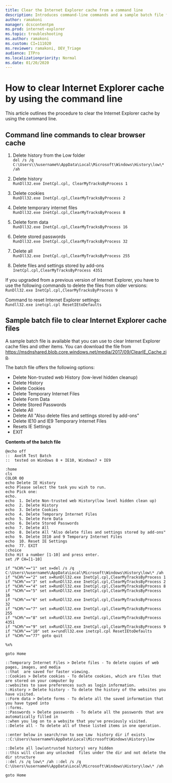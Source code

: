 ```yaml
---
title: Clear the Internet Explorer cache from a command line
description: Introduces command-line commands and a sample batch file for clearing the IE cache.
author: ramakoni
manager: dcscontentpm
ms.prod: internet-explorer
ms.topic: troubleshooting 
ms.author: ramakoni
ms.custom: CI=111020
ms.reviewer: ramakoni, DEV_Triage
audience: ITPro
ms.localizationpriority: Normal
ms.date: 01/20/2020
---
```

# How to clear Internet Explorer cache by using the command line

This article outlines the procedure to clear the Internet Explorer cache by using the command line.

## Command line commands to clear browser cache

1. Delete history from the Low folder  
   `del /s /q C:\Users\\%username%\AppData\Local\Microsoft\Windows\History\low\* /ah`

2. Delete history     
   `RunDll32.exe InetCpl.cpl, ClearMyTracksByProcess 1`

3. Delete cookies     
   `RunDll32.exe InetCpl.cpl,ClearMyTracksByProcess 2`

4. Delete temporary internet files     
   `RunDll32.exe InetCpl.cpl,ClearMyTracksByProcess 8`

5. Delete form data     
   `RunDll32.exe InetCpl.cpl,ClearMyTracksByProcess 16`

6. Delete stored passwords     
   `RunDll32.exe InetCpl.cpl,ClearMyTracksByProcess 32`

7. Delete all  
   `RunDll32.exe InetCpl.cpl,ClearMyTracksByProcess 255`

8. Delete files and settings stored by add-ons     
   `InetCpl.cpl,ClearMyTracksByProcess 4351`

If you upgraded from a previous version of Internet Explorer, you have to use the following commands to delete the files from older versions:  
`RunDll32.exe InetCpl.cpl,ClearMyTracksByProcess 9`  

Command to reset Internet Explorer settings:  
`Rundll32.exe inetcpl.cpl ResetIEtoDefaults`

## Sample batch file to clear Internet Explorer cache files

A sample batch file is available that you can use to clear Internet Explorer cache files and other items. You can download the file from https://msdnshared.blob.core.windows.net/media/2017/09/ClearIE_Cache.zip.

The batch file offers the following options:

- Delete Non-trusted web History (low-level hidden cleanup) 
- Delete History 
- Delete Cookies 
- Delete Temporary Internet Files 
- Delete Form Data 
- Delete Stored Passwords 
- Delete All 
- Delete All "Also delete files and settings stored by add-ons"
- Delete IE10 and IE9 Temporary Internet Files
- Resets IE Settings
- EXIT

**Contents of the batch file**

```console
@echo off
::  AxelR Test Batch
::  tested on Windows 8 + IE10, Windows7 + IE9

:home
cls
COLOR 00
echo Delete IE History
echo Please select the task you wish to run.
echo Pick one: 
echo.
echo  1. Delete Non-trusted web History(low level hidden clean up) 
echo  2. Delete History 
echo  3. Delete Cookies 
echo  4. Delete Temporary Internet Files 
echo  5. Delete Form Data 
echo  6. Delete Stored Passwords 
echo  7. Delete All 
echo  8. Delete All "Also delete files and settings stored by add-ons"
echo  9. Delete IE10 and 9 Temporary Internet Files
echo  10. Reset IE Settings
echo  77. EXIT
:choice
Echo Hit a number [1-10] and press enter. 
set /P CH=[1-10]

if "%CH%"=="1" set x=del /s /q C:\Users\%username%\AppData\Local\Microsoft\Windows\History\low\* /ah 
if "%CH%"=="2" set x=RunDll32.exe InetCpl.cpl,ClearMyTracksByProcess 1 
if "%CH%"=="3" set x=RunDll32.exe InetCpl.cpl,ClearMyTracksByProcess 2 
if "%CH%"=="4" set x=RunDll32.exe InetCpl.cpl,ClearMyTracksByProcess 8 
if "%CH%"=="5" set x=RunDll32.exe InetCpl.cpl,ClearMyTracksByProcess 16 
if "%CH%"=="6" set x=RunDll32.exe InetCpl.cpl,ClearMyTracksByProcess 32 
if "%CH%"=="7" set x=RunDll32.exe InetCpl.cpl,ClearMyTracksByProcess 255 
if "%CH%"=="8" set x=RunDll32.exe InetCpl.cpl,ClearMyTracksByProcess 4351 
if "%CH%"=="9" set x=RunDll32.exe InetCpl.cpl,ClearMyTracksByProcess 9  
if "%CH%"=="10" set x=rundll32.exe inetcpl.cpl ResetIEtoDefaults
if "%CH%"=="77" goto quit

%x%

goto Home

::Temporary Internet Files > Delete files - To delete copies of web pages, images, and media 
::that  are saved for faster viewing.
::Cookies > Delete cookies - To delete cookies, which are files that are stored on your computer by 
::websites to save preferences such as login information.
::History > Delete history - To delete the history of the websites you have visited.
::Form data > Delete forms - To delete all the saved information that you have typed into 
::forms.
::Passwords > Delete passwords - To delete all the passwords that are automatically filled in 
::when you log on to a website that you've previously visited.
::Delete all - To delete all of these listed items in one operation.

::enter below in search/run to see Low  history dir if exists
::C:\Users\%username%\AppData\Local\Microsoft\Windows\History\low

::Delete all low(untrusted history) very hidden 
::this will clean any unlocked  files under the dir and not delete the dir structure 
::del /s /q low\* /ah ::del /s /q C:\Users\%username%\AppData\Local\Microsoft\Windows\History\low\* /ah

goto Home
```
